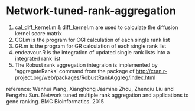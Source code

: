 # Network-tuned-rank-aggregation
1. cal_diff_kernel.m & diff_kernel.m are used to calculate the diffusion kernel score matrix
2. CGI.m is the program for CGI calculation of each single rank list
3. GR.m is the program for GR calculation of each single rank list
4. endeavour.R is the integration of updated single rank lists into a integrated rank list
5. The Robust rank aggregation integraion is implemented by 'aggregateRanks' command  from the package of http://cran.r-project.org/web/packages/RobustRankAggreg/index.html



reference: Wenhui Wang, Xianghong Jasmine Zhou, Zhenqiu Liu and Fengzhu Sun. Network tuned multiple rank aggregation and applications to gene ranking. BMC Bioinformatics. 2015 
